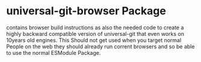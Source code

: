 # universal-git-browser Package
contains browser build instructions as also the needed code to create a highly backward compatible version of universal-git that even works on 10years old engines.
This Should not get used when you target normal People on the web they should already run corrent browsers and so be able to use the normal ESModule Package.
